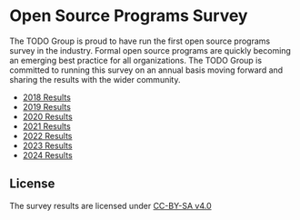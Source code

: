 # Open Source Programs Survey

The TODO Group is proud to have run the first open source programs survey in the industry. Formal open source programs are quickly becoming an emerging best practice for all organizations. The TODO Group is committed to running this survey on an annual basis moving forward and sharing the results with the wider community.

* [2018 Results](https://github.com/todogroup/survey/tree/master/2018)
* [2019 Results](https://github.com/todogroup/survey/tree/master/2019)
* [2020 Results](https://github.com/todogroup/survey/tree/master/2020)
* [2021 Results](https://github.com/todogroup/survey/tree/master/2021)
* [2022 Results](https://github.com/todogroup/osposurvey/tree/master/2022)
* [2023 Results](https://github.com/todogroup/osposurvey/tree/main/2023)
* [2024 Results](https://github.com/todogroup/osposurvey/tree/main/2024)

## License

The survey results are licensed under [CC-BY-SA v4.0](https://creativecommons.org/licenses/by-sa/4.0/)
